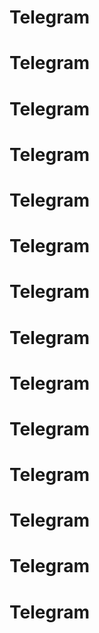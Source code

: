 # Telegram
# Telegram
# Telegram
# Telegram
# Telegram
# Telegram
# Telegram
# Telegram
# Telegram
# Telegram
# Telegram
# Telegram
# Telegram
# Telegram
